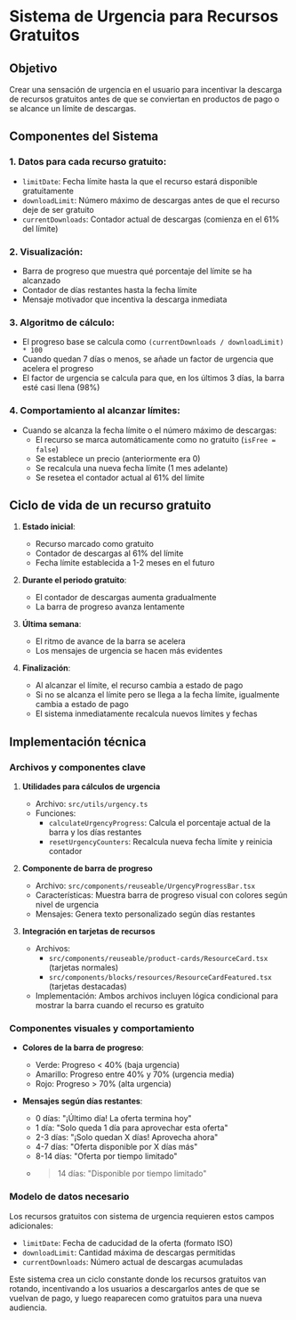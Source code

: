 # Sistema de Urgencia para Recursos Gratuitos

## Objetivo
Crear una sensación de urgencia en el usuario para incentivar la descarga de recursos gratuitos antes de que se conviertan en productos de pago o se alcance un límite de descargas.

## Componentes del Sistema

### 1. Datos para cada recurso gratuito:
- `limitDate`: Fecha límite hasta la que el recurso estará disponible gratuitamente
- `downloadLimit`: Número máximo de descargas antes de que el recurso deje de ser gratuito
- `currentDownloads`: Contador actual de descargas (comienza en el 61% del límite)

### 2. Visualización:
- Barra de progreso que muestra qué porcentaje del límite se ha alcanzado
- Contador de días restantes hasta la fecha límite
- Mensaje motivador que incentiva la descarga inmediata

### 3. Algoritmo de cálculo:
- El progreso base se calcula como `(currentDownloads / downloadLimit) * 100`
- Cuando quedan 7 días o menos, se añade un factor de urgencia que acelera el progreso
- El factor de urgencia se calcula para que, en los últimos 3 días, la barra esté casi llena (98%)

### 4. Comportamiento al alcanzar límites:
- Cuando se alcanza la fecha límite o el número máximo de descargas:
  - El recurso se marca automáticamente como no gratuito (`isFree = false`)
  - Se establece un precio (anteriormente era 0)
  - Se recalcula una nueva fecha límite (1 mes adelante)
  - Se resetea el contador actual al 61% del límite
  
## Ciclo de vida de un recurso gratuito

1. **Estado inicial**:
   - Recurso marcado como gratuito
   - Contador de descargas al 61% del límite
   - Fecha límite establecida a 1-2 meses en el futuro
   
2. **Durante el periodo gratuito**:
   - El contador de descargas aumenta gradualmente
   - La barra de progreso avanza lentamente
   
3. **Última semana**:
   - El ritmo de avance de la barra se acelera
   - Los mensajes de urgencia se hacen más evidentes
   
4. **Finalización**:
   - Al alcanzar el límite, el recurso cambia a estado de pago
   - Si no se alcanza el límite pero se llega a la fecha límite, igualmente cambia a estado de pago
   - El sistema inmediatamente recalcula nuevos límites y fechas

## Implementación técnica

### Archivos y componentes clave

1. **Utilidades para cálculos de urgencia**
   - Archivo: `src/utils/urgency.ts` 
   - Funciones:
     - `calculateUrgencyProgress`: Calcula el porcentaje actual de la barra y los días restantes
     - `resetUrgencyCounters`: Recalcula nueva fecha límite y reinicia contador

2. **Componente de barra de progreso**
   - Archivo: `src/components/reuseable/UrgencyProgressBar.tsx`
   - Características: Muestra barra de progreso visual con colores según nivel de urgencia
   - Mensajes: Genera texto personalizado según días restantes

3. **Integración en tarjetas de recursos**
   - Archivos:
     - `src/components/reuseable/product-cards/ResourceCard.tsx` (tarjetas normales)
     - `src/components/blocks/resources/ResourceCardFeatured.tsx` (tarjetas destacadas)
   - Implementación: Ambos archivos incluyen lógica condicional para mostrar la barra cuando el recurso es gratuito

### Componentes visuales y comportamiento

- **Colores de la barra de progreso**:
  - Verde: Progreso < 40% (baja urgencia)
  - Amarillo: Progreso entre 40% y 70% (urgencia media)
  - Rojo: Progreso > 70% (alta urgencia)

- **Mensajes según días restantes**:
  - 0 días: "¡Último día! La oferta termina hoy"
  - 1 día: "Solo queda 1 día para aprovechar esta oferta"
  - 2-3 días: "¡Solo quedan X días! Aprovecha ahora"
  - 4-7 días: "Oferta disponible por X días más"
  - 8-14 días: "Oferta por tiempo limitado"
  - >14 días: "Disponible por tiempo limitado"

### Modelo de datos necesario

Los recursos gratuitos con sistema de urgencia requieren estos campos adicionales:
- `limitDate`: Fecha de caducidad de la oferta (formato ISO)
- `downloadLimit`: Cantidad máxima de descargas permitidas
- `currentDownloads`: Número actual de descargas acumuladas

Este sistema crea un ciclo constante donde los recursos gratuitos van rotando, incentivando a los usuarios a descargarlos antes de que se vuelvan de pago, y luego reaparecen como gratuitos para una nueva audiencia. 